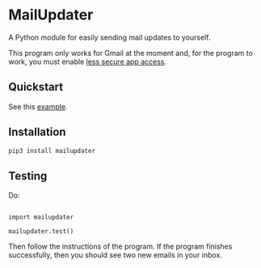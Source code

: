 # MailUpdater

A Python module for easily sending mail updates to yourself.

This program only works for Gmail at the moment and, for the program to work, you must enable [less secure app access](https://myaccount.google.com/security).

## Quickstart

See this [example](example.py).

## Installation

```bash
pip3 install mailupdater
```

## Testing

Do:

```python3

import mailupdater

mailupdater.test()

```

Then follow the instructions of the program. If the program finishes successfully, then you should see two new emails in your inbox.

